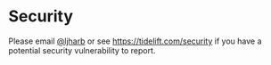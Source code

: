 # Security

Please email [@ljharb](https://github.com/ljharb) or see https://tidelift.com/security if you have a potential security vulnerability to report.
